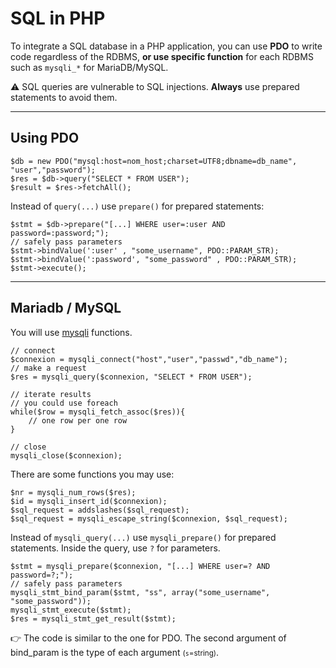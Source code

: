 # SQL in PHP

<div class="row row-cols-md-2"><div>

To integrate a SQL database in a PHP application, you can use **PDO** to write code regardless of the RDBMS, **or use specific function** for each RDBMS such as `mysqli_*` for MariaDB/MySQL.

⚠️ SQL queries are vulnerable to SQL injections. **Always** use prepared statements to avoid them.
</div><div>
</div></div>

<hr class="sep-both">

## Using PDO

<div class="row row-cols-md-2"><div>

```php!
$db = new PDO("mysql:host=nom_host;charset=UTF8;dbname=db_name", "user","password");
$res = $db->query("SELECT * FROM USER");
$result = $res->fetchAll();
```
</div><div>

Instead of `query(...)` use `prepare()` for prepared statements:

```php!
$stmt = $db->prepare("[...] WHERE user=:user AND password=:password;");
// safely pass parameters
$stmt->bindValue(':user' , "some_username", PDO::PARAM_STR);
$stmt->bindValue(':password', "some_password" , PDO::PARAM_STR);
$stmt->execute();
```

</div></div>

<hr class="sr">

## Mariadb / MySQL

<div class="row row-cols-md-2"><div>

You will use [mysqli](https://www.php.net/manual/en/book.mysqli.php) functions.

```php!
// connect
$connexion = mysqli_connect("host","user","passwd","db_name");
// make a request
$res = mysqli_query($connexion, "SELECT * FROM USER");

// iterate results
// you could use foreach
while($row = mysqli_fetch_assoc($res)){
    // one row per one row
}

// close
mysqli_close($connexion);
```
</div><div>

There are some functions you may use:

```php!
$nr = mysqli_num_rows($res);
$id = mysqli_insert_id($connexion);
$sql_request = addslashes($sql_request);
$sql_request = mysqli_escape_string($connexion, $sql_request);
```

Instead of `mysqli_query(...)` use `mysqli_prepare()` for prepared statements. Inside the query, use `?` for parameters.

```php!
$stmt = mysqli_prepare($connexion, "[...] WHERE user=? AND password=?;");
// safely pass parameters
mysqli_stmt_bind_param($stmt, "ss", array("some_username", "some_password"));
mysqli_stmt_execute($stmt);
$res = mysqli_stmt_get_result($stmt);
```

👉 The code is similar to the one for PDO. The second argument of bind_param is the type of each argument <small>(`s`=string)</small>.
</div></div>